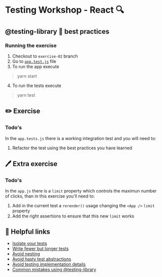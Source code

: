 # Testing Workshop - React 🔍

## @testing-library 🐙 best practices

### Running the exercise
1. Checkout to `exercise-02` branch
2. Go to [`app.test.js`](src/app.test.js) file
3. To run the app execute
> yarn start
4. To run the tests execute
> yarn test 

## ✏️ Exercise

### Todo's

In the `app.tests.js` there is a working integration test and you will need to:

1. Refactor the test using the best practices you have learned

## :pen: Extra exercise

### Todo's

In the `app.js` there is a `limit` property which controls the maximun number of clicks, than in this exercise you'll need to:

1. Add in the current test a `rerender()` usage changing the `<App />` `limit` property
2. Add the right assertions to ensure that this new `limit` works

## 🔗 Helpful links

* [Isolate your tests](https://kentcdodds.com/blog/test-isolation-with-react)
* [Write fewer but longer tests](https://kentcdodds.com/blog/write-fewer-longer-tests)
* [Avoid nesting](https://kentcdodds.com/blog/avoid-nesting-when-youre-testing)
* [Avoid hasty test abstractions](https://kentcdodds.com/blog/aha-testing)
* [Avoid testing implementation details](https://kentcdodds.com/blog/testing-implementation-details)
* [Common mistakes using @testing-library](https://kentcdodds.com/blog/common-mistakes-with-react-testing-library)
